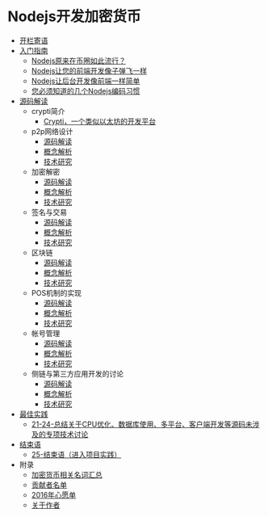 # Nodejs开发加密货币

- [开栏寄语](/1-开栏寄语/1-开栏寄语.md)
- [入门指南](/2-入门指南/readme.md)
    * [Nodejs原来在币圈如此流行？](/2-入门指南/1-Nodejs原来在币圈如此流行？.md)
    * [Nodejs让您的前端开发像子弹飞一样](/2-入门指南/2-Nodejs让您的前端开发像子弹飞一样.md)
    * [Nodejs让后台开发像前端一样简单](/2-入门指南/3-Nodejs让后台开发像前端一样简单.md)
    * [您必须知道的几个Nodejs编码习惯](/2-入门指南/4-您必须知道的几个Nodejs编码习惯.md)
- [源码解读](/3-源码解读/readme.md)
  - crypti简介
      * [Crypti，一个类似以太坊的开发平台](/3-源码解读/1-crypti简介/5-Crypti，一个类似以太坊的开发平台.md)
  - p2p网络设计
      * [源码解读](/3-源码解读/2-p2p网络设计/1-源码解读.md)
      * [概念解析](/3-源码解读/2-p2p网络设计/2-概念解析.md)
      * [技术研究](/3-源码解读/2-p2p网络设计/3-技术研究.md)
  - 加密解密
      * [源码解读](/3-源码解读/3-加密解密/1-源码解读.md)
      * [概念解析](/3-源码解读/3-加密解密/2-概念解析.md)
      * [技术研究](/3-源码解读/3-加密解密/3-技术研究.md)
  - 签名与交易
      * [源码解读](/3-源码解读/4-签名与交易/1-源码解读.md)
      * [概念解析](/3-源码解读/4-签名与交易/2-概念解析.md)
      * [技术研究](/3-源码解读/4-签名与交易/3-技术研究.md)
  - 区块链
      * [源码解读](/3-源码解读/5-区块链/1-源码解读.md)
      * [概念解析](/3-源码解读/5-区块链/2-概念解析.md)
      * [技术研究](/3-源码解读/5-区块链/3-技术研究.md)
  - POS机制的实现
      * [源码解读](/3-源码解读/6-POS机制的实现/1-源码解读.md)
      * [概念解析](/3-源码解读/6-POS机制的实现/2-概念解析.md)
      * [技术研究](/3-源码解读/6-POS机制的实现/3-技术研究.md)
  - 帐号管理
      * [源码解读](/3-源码解读/7-帐号管理/1-源码解读.md)
      * [概念解析](/3-源码解读/7-帐号管理/2-概念解析.md)
      * [技术研究](/3-源码解读/7-帐号管理/3-技术研究.md)
  - 侧链与第三方应用开发的讨论
      * [源码解读](/3-源码解读/8-侧链与第三方应用开发的讨论/1-源码解读.md)
      * [概念解析](/3-源码解读/8-侧链与第三方应用开发的讨论/2-概念解析.md)
      * [技术研究](/3-源码解读/8-侧链与第三方应用开发的讨论/3-技术研究.md)
- [最佳实践](/4-最佳实践/readme.md)
    * [21-24-总结关于CPU优化、数据库使用、多平台、客户端开发等源码未涉及的专项技术讨论](/4-最佳实践/21-24-总结关于CPU优化、数据库使用、多平台、客户端开发等源码未涉及的专项技术讨论.md)
- [结束语](/5-结束语/readme.md)
    * [25-结束语（进入项目实践）](/5-结束语/25-结束语（进入项目实践）.md)
- 附录
    * [加密货币相关名词汇总](/6-附录/1-加密货币相关名词汇总.md)
    * [贡献者名单](/6-附录/2-贡献者名单.md)
    * [2016年心愿单](/6-附录/3-2016年心愿单.md)
    * [关于作者](/6-附录/4-关于作者.md)
